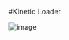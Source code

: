 #Kinetic Loader

![image](https://user-images.githubusercontent.com/81670997/169768424-751322aa-b665-415e-b064-32a3a822a538.png)
